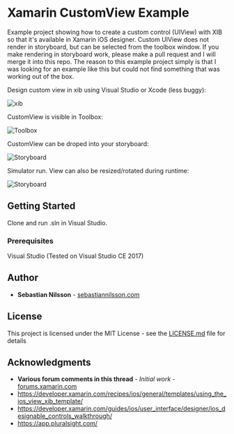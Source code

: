 # Xamarin CustomView Example

Example project showing how to create a custom control (UIView) with XIB so that it's available in Xamarin iOS designer.
Custom UIView does not render in storyboard, but can be selected from the toolbox window. If you make rendering in storyboard work, please make a pull request and I will merge it into this repo. 
The reason to this example project simply is that I was looking for an example like this but could not find something that was working out of the box. 


Design custom view in xib using Visual Studio or Xcode (less buggy):

![xib](https://github.com/sebnil/XamarinCustomViewExample/blob/master/Readme%20Images/xib1.png)


CustomView is visible in Toolbox:

![Toolbox](https://github.com/sebnil/XamarinCustomViewExample/blob/master/Readme%20Images/customview_toolbox.png)


CustomView can be droped into your storyboard:

![Storyboard](https://github.com/sebnil/XamarinCustomViewExample/blob/master/Readme%20Images/storyboard.png)

Simulator run. View can also be resized/rotated during runtime:

![Storyboard](https://github.com/sebnil/XamarinCustomViewExample/blob/master/Readme%20Images/simulator_run.png)


## Getting Started

Clone and run .sln in Visual Studio.

### Prerequisites

Visual Studio (Tested on Visual Studio CE 2017)

## Author

* **Sebastian Nilsson** - [sebastiannilsson.com](http://sebastiannilsson.com)

## License

This project is licensed under the MIT License - see the [LICENSE.md](LICENSE.md) file for details

## Acknowledgments

* **Various forum comments in this thread** - *Initial work* - [forums.xamarin.com](https://forums.xamarin.com/discussion/48628/how-to-create-a-custom-control-uiview-with-xib-so-that-its-available-in-xamarin-ios-designer)
* https://developer.xamarin.com/recipes/ios/general/templates/using_the_ios_view_xib_template/
* https://developer.xamarin.com/guides/ios/user_interface/designer/ios_designable_controls_walkthrough/
* https://app.pluralsight.com/
